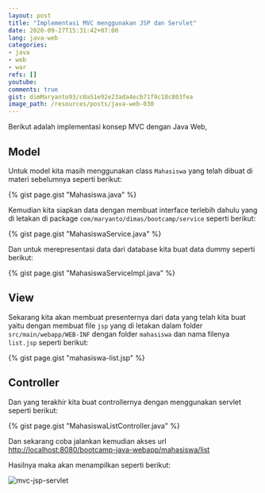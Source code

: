 ```yaml
---
layout: post
title: "Implementasi MVC menggunakan JSP dan Servlet"
date: 2020-09-27T15:31:42+07:00
lang: java-web
categories:
- java
- web
- war
refs: []
youtube: 
comments: true
gist: dimMaryanto93/c0a51e92e23ada4ecb71f9c18c803fea
image_path: /resources/posts/java-web-030
---
```


Berikut adalah implementasi konsep MVC dengan Java Web, 

## Model 

Untuk model kita masih menggunakan class `Mahasiswa` yang telah dibuat di materi sebelumnya seperti berikut:

{% gist page.gist "Mahasiswa.java" %}

Kemudian kita siapkan data dengan membuat interface terlebih dahulu yang di letakan di package `com/maryanto/dimas/bootcamp/service` seperti berikut:

{% gist page.gist "MahasiswaService.java" %}

Dan untuk merepresentasi data dari database kita buat data dummy seperti berikut:

{% gist page.gist "MahasiswaServiceImpl.java" %}

## View 

Sekarang kita akan membuat presenternya dari data yang telah kita buat yaitu dengan membuat file `jsp` yang di letakan dalam folder `src/main/webapp/WEB-INF` dengan folder `mahasiswa` dan nama filenya `list.jsp` seperti berikut:

{% gist page.gist "mahasiswa-list.jsp" %}

## Controller

Dan yang terakhir kita buat controllernya dengan menggunakan servlet seperti berikut:

{% gist page.gist "MahasiswaListController.java" %}

Dan sekarang coba jalankan kemudian akses url [http://localhost:8080/bootcamp-java-webapp/mahasiswa/list](http://localhost:8080/bootcamp-java-webapp/mahasiswa/list)

Hasilnya maka akan menampilkan seperti berikut:

![mvc-jsp-servlet]({{site.baseurl}}{{page.image_path}}/servlet-jsp-mvc-impl.png)